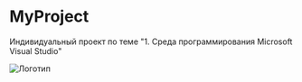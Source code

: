 # MyProject
 Индивидуальный проект по теме "1. Среда программирования Microsoft Visual Studio"

 ![Логотип](https://octodex.github.com/images/orderedlistocat.png "Логотип GitHub")